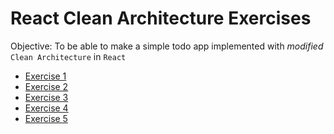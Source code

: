 React Clean Architecture Exercises
==================================

Objective: To be able to make a simple todo app implemented with *modified* `Clean Architecture` in `React`

- [Exercise 1](https://github.com/kahero-team/react-clean-architecture-exercises/tree/main/exercise-1)
- [Exercise 2](https://github.com/kahero-team/react-clean-architecture-exercises/tree/main/exercise-2)
- [Exercise 3](https://github.com/kahero-team/react-clean-architecture-exercises/tree/main/exercise-3)
- [Exercise 4](https://github.com/kahero-team/react-clean-architecture-exercises/tree/main/exercise-4)
- [Exercise 5](https://github.com/kahero-team/react-clean-architecture-exercises/tree/main/exercise-5)